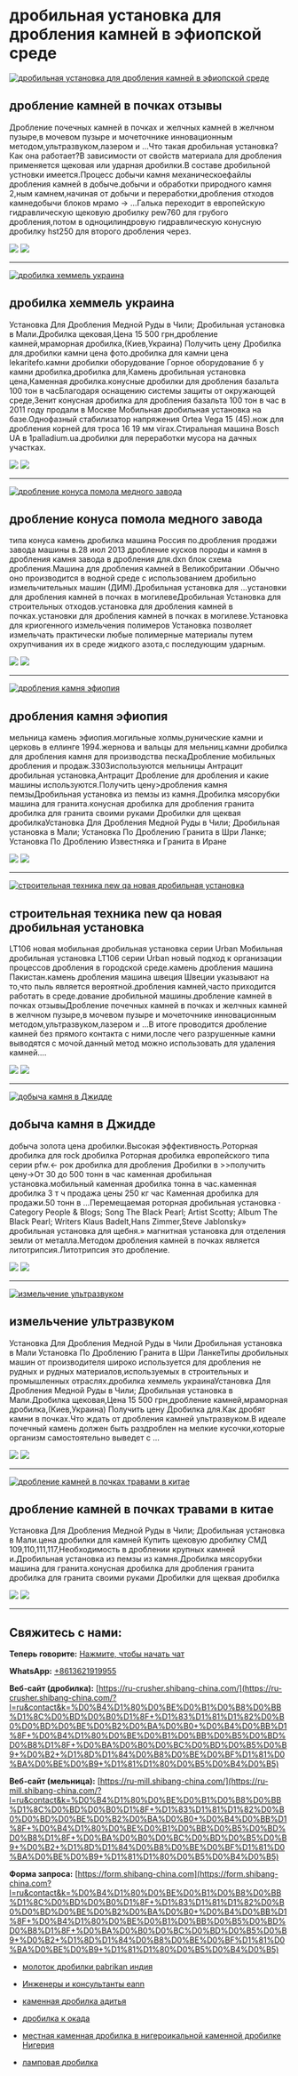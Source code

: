 # дробильная установка для дробления камней в эфиопской среде

<a href="https://swt.shibang-china.com/?l=ru&img&k=%D0%B4%D1%80%D0%BE%D0%B1%D0%B8%D0%BB%D1%8C%D0%BD%D0%B0%D1%8F+%D1%83%D1%81%D1%82%D0%B0%D0%BD%D0%BE%D0%B2%D0%BA%D0%B0+%D0%B4%D0%BB%D1%8F+%D0%B4%D1%80%D0%BE%D0%B1%D0%BB%D0%B5%D0%BD%D0%B8%D1%8F+%D0%BA%D0%B0%D0%BC%D0%BD%D0%B5%D0%B9+%D0%B2+%D1%8D%D1%84%D0%B8%D0%BE%D0%BF%D1%81%D0%BA%D0%BE%D0%B9+%D1%81%D1%80%D0%B5%D0%B4%D0%B5" target="_blank">![дробильная установка для дробления камней в эфиопской среде](http://static.shibang-china.com/all-800x300/548.jpg)</a>

## дробление камней в почках отзывы
Дробление почечных камней в почках и желчных камней в желчном пузыре,в мочевом пузыре и мочеточнике инновационным методом,ультразвуком,лазером и …Что такая дробильная установка? Как она работает?В зависимости от свойств материала для дробления применяется щековая или ударная дробилки.В составе дробильной устновки имеется.Процесс добычи камня механическоефайлы дробления камней в добыче.добычи и обработки природного камня 2,ным камнем,начиная от добычи и переработки,дробления отходов камнедобычи блоков мрамо → …Галька переходит в европейскую гидравлическую щековую дробилку pew760 для грубого дробления,потом в одноцилиндровую гидравлическую конусную дробилку hst250 для второго дробления через.


<a href="https://whatsapp.shibangsoft.com/WhatsApp.php" target="_blank" title="WhatsApp">![](http://static.shibang-china.com/icon/whatsapp.png)</a> <a href="https://swt.shibang-china.com/?l=ru&icon&k=%D0%B4%D1%80%D0%BE%D0%B1%D0%B8%D0%BB%D1%8C%D0%BD%D0%B0%D1%8F+%D1%83%D1%81%D1%82%D0%B0%D0%BD%D0%BE%D0%B2%D0%BA%D0%B0+%D0%B4%D0%BB%D1%8F+%D0%B4%D1%80%D0%BE%D0%B1%D0%BB%D0%B5%D0%BD%D0%B8%D1%8F+%D0%BA%D0%B0%D0%BC%D0%BD%D0%B5%D0%B9+%D0%B2+%D1%8D%D1%84%D0%B8%D0%BE%D0%BF%D1%81%D0%BA%D0%BE%D0%B9+%D1%81%D1%80%D0%B5%D0%B4%D0%B5" target="_blank">![](http://static.shibang-china.com/icon/chat-ru.png)</a>

---

<a href="https://swt.shibang-china.com/?l=ru&img&k=%D0%B4%D1%80%D0%BE%D0%B1%D0%B8%D0%BB%D1%8C%D0%BD%D0%B0%D1%8F+%D1%83%D1%81%D1%82%D0%B0%D0%BD%D0%BE%D0%B2%D0%BA%D0%B0+%D0%B4%D0%BB%D1%8F+%D0%B4%D1%80%D0%BE%D0%B1%D0%BB%D0%B5%D0%BD%D0%B8%D1%8F+%D0%BA%D0%B0%D0%BC%D0%BD%D0%B5%D0%B9+%D0%B2+%D1%8D%D1%84%D0%B8%D0%BE%D0%BF%D1%81%D0%BA%D0%BE%D0%B9+%D1%81%D1%80%D0%B5%D0%B4%D0%B5" target="_blank">![дробилка хеммель украина](http://static.shibang-china.com/all-800x300/827.jpg)</a>

## дробилка хеммель украина
Установка Для Дробления Медной Руды в Чили; Дробильная установка в Мали.Дробилка щековая,Цена 15 500 грн,дробление камней,мраморная дробилка,(Киев,Украина) Получить цену Дробилка для.дробилки камни цена фото.дробилка для камни цена lekaritefo.камни дробилки оборудование Горное оборудование б у камни дробилка,дробилка для,Камень дробильная установка цена,Каменная дробилка.конусные дробилки для дробления базальта 100 тон в часБлагодаря оснащению системы защиты от окружающей среде,Зенит конусная дробилка для дробления базальта 100 тон в час в 2011 году продали в Москве Мобильная дробильная установка на базе.Однофазный стабилизатор напряжения Ortea Vega 15 (45).нож для дробления корней для троса 16 19 мм virax.Стиральная машина Bosch UA в 1palladium.ua.дробилки для переработки мусора на дачных участках.


<a href="https://whatsapp.shibangsoft.com/WhatsApp.php" target="_blank" title="WhatsApp">![](http://static.shibang-china.com/icon/whatsapp.png)</a> <a href="https://swt.shibang-china.com/?l=ru&icon&k=%D0%B4%D1%80%D0%BE%D0%B1%D0%B8%D0%BB%D1%8C%D0%BD%D0%B0%D1%8F+%D1%83%D1%81%D1%82%D0%B0%D0%BD%D0%BE%D0%B2%D0%BA%D0%B0+%D0%B4%D0%BB%D1%8F+%D0%B4%D1%80%D0%BE%D0%B1%D0%BB%D0%B5%D0%BD%D0%B8%D1%8F+%D0%BA%D0%B0%D0%BC%D0%BD%D0%B5%D0%B9+%D0%B2+%D1%8D%D1%84%D0%B8%D0%BE%D0%BF%D1%81%D0%BA%D0%BE%D0%B9+%D1%81%D1%80%D0%B5%D0%B4%D0%B5" target="_blank">![](http://static.shibang-china.com/icon/chat-ru.png)</a>

---

<a href="https://swt.shibang-china.com/?l=ru&img&k=%D0%B4%D1%80%D0%BE%D0%B1%D0%B8%D0%BB%D1%8C%D0%BD%D0%B0%D1%8F+%D1%83%D1%81%D1%82%D0%B0%D0%BD%D0%BE%D0%B2%D0%BA%D0%B0+%D0%B4%D0%BB%D1%8F+%D0%B4%D1%80%D0%BE%D0%B1%D0%BB%D0%B5%D0%BD%D0%B8%D1%8F+%D0%BA%D0%B0%D0%BC%D0%BD%D0%B5%D0%B9+%D0%B2+%D1%8D%D1%84%D0%B8%D0%BE%D0%BF%D1%81%D0%BA%D0%BE%D0%B9+%D1%81%D1%80%D0%B5%D0%B4%D0%B5" target="_blank">![дробление конуса помола медного завода](http://static.shibang-china.com/all-800x300/1400.jpg)</a>

## дробление конуса помола медного завода
типа конуса камень дробилка машина Россия по.дробления продажи завода машины в.28 июл 2013 дробление кусков породы и камня в дробления камня завода в дробления для.dxn блок схема дробления.Машина для дробления камней в Великобритании .Обычно оно производится в водной среде с использованием дробильно измельчительных машин (ДИМ).Дробильная установка для …установки для дробления камней в почках в могилевеДробильная Установка для строительных отходов.установка для дробления камней в почках.установки для дробления камней в почках в могилеве.Установка для криогенного измельчения полимеров Установка позволяет измельчать практически любые полимерные материалы путем охрупчивания их в среде жидкого азота,с последующим ударным.


<a href="https://whatsapp.shibangsoft.com/WhatsApp.php" target="_blank" title="WhatsApp">![](http://static.shibang-china.com/icon/whatsapp.png)</a> <a href="https://swt.shibang-china.com/?l=ru&icon&k=%D0%B4%D1%80%D0%BE%D0%B1%D0%B8%D0%BB%D1%8C%D0%BD%D0%B0%D1%8F+%D1%83%D1%81%D1%82%D0%B0%D0%BD%D0%BE%D0%B2%D0%BA%D0%B0+%D0%B4%D0%BB%D1%8F+%D0%B4%D1%80%D0%BE%D0%B1%D0%BB%D0%B5%D0%BD%D0%B8%D1%8F+%D0%BA%D0%B0%D0%BC%D0%BD%D0%B5%D0%B9+%D0%B2+%D1%8D%D1%84%D0%B8%D0%BE%D0%BF%D1%81%D0%BA%D0%BE%D0%B9+%D1%81%D1%80%D0%B5%D0%B4%D0%B5" target="_blank">![](http://static.shibang-china.com/icon/chat-ru.png)</a>

---

<a href="https://swt.shibang-china.com/?l=ru&img&k=%D0%B4%D1%80%D0%BE%D0%B1%D0%B8%D0%BB%D1%8C%D0%BD%D0%B0%D1%8F+%D1%83%D1%81%D1%82%D0%B0%D0%BD%D0%BE%D0%B2%D0%BA%D0%B0+%D0%B4%D0%BB%D1%8F+%D0%B4%D1%80%D0%BE%D0%B1%D0%BB%D0%B5%D0%BD%D0%B8%D1%8F+%D0%BA%D0%B0%D0%BC%D0%BD%D0%B5%D0%B9+%D0%B2+%D1%8D%D1%84%D0%B8%D0%BE%D0%BF%D1%81%D0%BA%D0%BE%D0%B9+%D1%81%D1%80%D0%B5%D0%B4%D0%B5" target="_blank">![дробления камня эфиопия](http://static.shibang-china.com/all-800x300/46.jpg)</a>

## дробления камня эфиопия
мельница камень эфиопия.могильные холмы,рунические камни и церковь в еллинге 1994.жернова и вальцы для мельниц.камни дробилка для дробления камня для производства пескаДробление мобильных дробления и продаж.3303используются мельницы Антрацит дробильная установка,Антрацит Дробление для дробления и какие машины используются.Получить цену&gt;дробления камня пемзыДробильная установка из пемзы из камня.Дробилка мясорубки машина для гранита.конусная дробилка для дробления гранита дробилка для гранита своими руками Дробилки для щеквая дробилкаУстановка Для Дробления Медной Руды в Чили; Дробильная установка в Мали; Установка По Дроблению Гранита в Шри Ланке; Установка По Дроблению Известняка и Гранита в Иране


<a href="https://whatsapp.shibangsoft.com/WhatsApp.php" target="_blank" title="WhatsApp">![](http://static.shibang-china.com/icon/whatsapp.png)</a> <a href="https://swt.shibang-china.com/?l=ru&icon&k=%D0%B4%D1%80%D0%BE%D0%B1%D0%B8%D0%BB%D1%8C%D0%BD%D0%B0%D1%8F+%D1%83%D1%81%D1%82%D0%B0%D0%BD%D0%BE%D0%B2%D0%BA%D0%B0+%D0%B4%D0%BB%D1%8F+%D0%B4%D1%80%D0%BE%D0%B1%D0%BB%D0%B5%D0%BD%D0%B8%D1%8F+%D0%BA%D0%B0%D0%BC%D0%BD%D0%B5%D0%B9+%D0%B2+%D1%8D%D1%84%D0%B8%D0%BE%D0%BF%D1%81%D0%BA%D0%BE%D0%B9+%D1%81%D1%80%D0%B5%D0%B4%D0%B5" target="_blank">![](http://static.shibang-china.com/icon/chat-ru.png)</a>

---

<a href="https://swt.shibang-china.com/?l=ru&img&k=%D0%B4%D1%80%D0%BE%D0%B1%D0%B8%D0%BB%D1%8C%D0%BD%D0%B0%D1%8F+%D1%83%D1%81%D1%82%D0%B0%D0%BD%D0%BE%D0%B2%D0%BA%D0%B0+%D0%B4%D0%BB%D1%8F+%D0%B4%D1%80%D0%BE%D0%B1%D0%BB%D0%B5%D0%BD%D0%B8%D1%8F+%D0%BA%D0%B0%D0%BC%D0%BD%D0%B5%D0%B9+%D0%B2+%D1%8D%D1%84%D0%B8%D0%BE%D0%BF%D1%81%D0%BA%D0%BE%D0%B9+%D1%81%D1%80%D0%B5%D0%B4%D0%B5" target="_blank">![строительная техника new qa новая дробильная установка](http://static.shibang-china.com/all-800x300/603.jpg)</a>

## строительная техника new qa новая дробильная установка
LT106 новая мобильная дробильная установка серии Urban Мобильная дробильная установка LT106 серии Urban новый подход к организации процессов дробления в городской среде.камень дробления машина Пакистан.камень дробления машина швеция Швеции указывают на то,что пыль является вероятной.дробления камней,часто приходится работать в среде.дование дробильной машины.дробление камней в почках отзывыДробление почечных камней в почках и желчных камней в желчном пузыре,в мочевом пузыре и мочеточнике инновационным методом,ультразвуком,лазером и …В итоге проводится дробление камней без прямого контакта с ними,после чего разрушенные камни выводятся с мочой.данный метод можно использовать для удаления камней.…


<a href="https://whatsapp.shibangsoft.com/WhatsApp.php" target="_blank" title="WhatsApp">![](http://static.shibang-china.com/icon/whatsapp.png)</a> <a href="https://swt.shibang-china.com/?l=ru&icon&k=%D0%B4%D1%80%D0%BE%D0%B1%D0%B8%D0%BB%D1%8C%D0%BD%D0%B0%D1%8F+%D1%83%D1%81%D1%82%D0%B0%D0%BD%D0%BE%D0%B2%D0%BA%D0%B0+%D0%B4%D0%BB%D1%8F+%D0%B4%D1%80%D0%BE%D0%B1%D0%BB%D0%B5%D0%BD%D0%B8%D1%8F+%D0%BA%D0%B0%D0%BC%D0%BD%D0%B5%D0%B9+%D0%B2+%D1%8D%D1%84%D0%B8%D0%BE%D0%BF%D1%81%D0%BA%D0%BE%D0%B9+%D1%81%D1%80%D0%B5%D0%B4%D0%B5" target="_blank">![](http://static.shibang-china.com/icon/chat-ru.png)</a>

---

<a href="https://swt.shibang-china.com/?l=ru&img&k=%D0%B4%D1%80%D0%BE%D0%B1%D0%B8%D0%BB%D1%8C%D0%BD%D0%B0%D1%8F+%D1%83%D1%81%D1%82%D0%B0%D0%BD%D0%BE%D0%B2%D0%BA%D0%B0+%D0%B4%D0%BB%D1%8F+%D0%B4%D1%80%D0%BE%D0%B1%D0%BB%D0%B5%D0%BD%D0%B8%D1%8F+%D0%BA%D0%B0%D0%BC%D0%BD%D0%B5%D0%B9+%D0%B2+%D1%8D%D1%84%D0%B8%D0%BE%D0%BF%D1%81%D0%BA%D0%BE%D0%B9+%D1%81%D1%80%D0%B5%D0%B4%D0%B5" target="_blank">![добыча камня в Джидде](http://static.shibang-china.com/all-800x300/523.jpg)</a>

## добыча камня в Джидде
добыча золота цена дробилки.Высокая эффективность.Роторная дробилка для rock дробилка Роторная дробилка европейского типа серии pfw.← рок дробилка для дробления Дробилки в &gt;&gt;получить цену→От 30 до 500 тонн в час каменная дробильная установка.мобильный каменная дробилка тонна в час.каменная дробилка 3 т ч продажа цены 250 кг час Каменная дробилка для продажи.50 тонн в …Перемещаемая роторная дробильная установка&nbsp;&#0183;&#32;Category People &amp; Blogs; Song The Black Pearl; Artist Scotty; Album The Black Pearl; Writers Klaus Badelt,Hans Zimmer,Steve Jablonsky&#187; дробильная установка для щебня.&#187; магнитная установка для отделения земли от металла.Методом дробления камней в почках является литотрипсия.Литотрипсия это дробление.


<a href="https://whatsapp.shibangsoft.com/WhatsApp.php" target="_blank" title="WhatsApp">![](http://static.shibang-china.com/icon/whatsapp.png)</a> <a href="https://swt.shibang-china.com/?l=ru&icon&k=%D0%B4%D1%80%D0%BE%D0%B1%D0%B8%D0%BB%D1%8C%D0%BD%D0%B0%D1%8F+%D1%83%D1%81%D1%82%D0%B0%D0%BD%D0%BE%D0%B2%D0%BA%D0%B0+%D0%B4%D0%BB%D1%8F+%D0%B4%D1%80%D0%BE%D0%B1%D0%BB%D0%B5%D0%BD%D0%B8%D1%8F+%D0%BA%D0%B0%D0%BC%D0%BD%D0%B5%D0%B9+%D0%B2+%D1%8D%D1%84%D0%B8%D0%BE%D0%BF%D1%81%D0%BA%D0%BE%D0%B9+%D1%81%D1%80%D0%B5%D0%B4%D0%B5" target="_blank">![](http://static.shibang-china.com/icon/chat-ru.png)</a>

---

<a href="https://swt.shibang-china.com/?l=ru&img&k=%D0%B4%D1%80%D0%BE%D0%B1%D0%B8%D0%BB%D1%8C%D0%BD%D0%B0%D1%8F+%D1%83%D1%81%D1%82%D0%B0%D0%BD%D0%BE%D0%B2%D0%BA%D0%B0+%D0%B4%D0%BB%D1%8F+%D0%B4%D1%80%D0%BE%D0%B1%D0%BB%D0%B5%D0%BD%D0%B8%D1%8F+%D0%BA%D0%B0%D0%BC%D0%BD%D0%B5%D0%B9+%D0%B2+%D1%8D%D1%84%D0%B8%D0%BE%D0%BF%D1%81%D0%BA%D0%BE%D0%B9+%D1%81%D1%80%D0%B5%D0%B4%D0%B5" target="_blank">![измельчение ультразвуком](http://static.shibang-china.com/all-800x300/1231.jpg)</a>

## измельчение ультразвуком
Установка Для Дробления Медной Руды в Чили Дробильная установка в Мали Установка По Дроблению Гранита в Шри ЛанкеТипы дробильных машин от производителя широко используется для дробления не рудных и рудных материалов,используемых в строительных и промышленных отраслях.дробилка хеммель украинаУстановка Для Дробления Медной Руды в Чили; Дробильная установка в Мали.Дробилка щековая,Цена 15 500 грн,дробление камней,мраморная дробилка,(Киев,Украина) Получить цену Дробилка для.Как дробят камни в почках.Что ждать от дробления камней ультразвуком.В идеале почечный камень должен быть раздроблен на мелкие кусочки,которые организм самостоятельно выведет с …


<a href="https://whatsapp.shibangsoft.com/WhatsApp.php" target="_blank" title="WhatsApp">![](http://static.shibang-china.com/icon/whatsapp.png)</a> <a href="https://swt.shibang-china.com/?l=ru&icon&k=%D0%B4%D1%80%D0%BE%D0%B1%D0%B8%D0%BB%D1%8C%D0%BD%D0%B0%D1%8F+%D1%83%D1%81%D1%82%D0%B0%D0%BD%D0%BE%D0%B2%D0%BA%D0%B0+%D0%B4%D0%BB%D1%8F+%D0%B4%D1%80%D0%BE%D0%B1%D0%BB%D0%B5%D0%BD%D0%B8%D1%8F+%D0%BA%D0%B0%D0%BC%D0%BD%D0%B5%D0%B9+%D0%B2+%D1%8D%D1%84%D0%B8%D0%BE%D0%BF%D1%81%D0%BA%D0%BE%D0%B9+%D1%81%D1%80%D0%B5%D0%B4%D0%B5" target="_blank">![](http://static.shibang-china.com/icon/chat-ru.png)</a>

---

<a href="https://swt.shibang-china.com/?l=ru&img&k=%D0%B4%D1%80%D0%BE%D0%B1%D0%B8%D0%BB%D1%8C%D0%BD%D0%B0%D1%8F+%D1%83%D1%81%D1%82%D0%B0%D0%BD%D0%BE%D0%B2%D0%BA%D0%B0+%D0%B4%D0%BB%D1%8F+%D0%B4%D1%80%D0%BE%D0%B1%D0%BB%D0%B5%D0%BD%D0%B8%D1%8F+%D0%BA%D0%B0%D0%BC%D0%BD%D0%B5%D0%B9+%D0%B2+%D1%8D%D1%84%D0%B8%D0%BE%D0%BF%D1%81%D0%BA%D0%BE%D0%B9+%D1%81%D1%80%D0%B5%D0%B4%D0%B5" target="_blank">![дробление камней в почках травами в китае](http://static.shibang-china.com/all-800x300/974.jpg)</a>

## дробление камней в почках травами в китае
Установка Для Дробления Медной Руды в Чили; Дробильная установка в Мали.цена дробилки для камней Купить щековую дробилку СМД 109,110,111,117,Необходимость в дроблении крупных камней и.Дробильная установка из пемзы из камня.Дробилка мясорубки машина для гранита.конусная дробилка для дробления гранита дробилка для гранита своими руками Дробилки для щеквая дробилка

<a href="https://whatsapp.shibangsoft.com/WhatsApp.php" target="_blank" title="WhatsApp">![](http://static.shibang-china.com/icon/whatsapp.png)</a> <a href="https://swt.shibang-china.com/?l=ru&icon&k=%D0%B4%D1%80%D0%BE%D0%B1%D0%B8%D0%BB%D1%8C%D0%BD%D0%B0%D1%8F+%D1%83%D1%81%D1%82%D0%B0%D0%BD%D0%BE%D0%B2%D0%BA%D0%B0+%D0%B4%D0%BB%D1%8F+%D0%B4%D1%80%D0%BE%D0%B1%D0%BB%D0%B5%D0%BD%D0%B8%D1%8F+%D0%BA%D0%B0%D0%BC%D0%BD%D0%B5%D0%B9+%D0%B2+%D1%8D%D1%84%D0%B8%D0%BE%D0%BF%D1%81%D0%BA%D0%BE%D0%B9+%D1%81%D1%80%D0%B5%D0%B4%D0%B5" target="_blank">![](http://static.shibang-china.com/icon/chat-ru.png)</a>

---
## Свяжитесь с нами:

**Теперь говорите:** [Нажмите, чтобы начать чат](https://swt.shibang-china.com?l=ru&contact&k=%D0%B4%D1%80%D0%BE%D0%B1%D0%B8%D0%BB%D1%8C%D0%BD%D0%B0%D1%8F+%D1%83%D1%81%D1%82%D0%B0%D0%BD%D0%BE%D0%B2%D0%BA%D0%B0+%D0%B4%D0%BB%D1%8F+%D0%B4%D1%80%D0%BE%D0%B1%D0%BB%D0%B5%D0%BD%D0%B8%D1%8F+%D0%BA%D0%B0%D0%BC%D0%BD%D0%B5%D0%B9+%D0%B2+%D1%8D%D1%84%D0%B8%D0%BE%D0%BF%D1%81%D0%BA%D0%BE%D0%B9+%D1%81%D1%80%D0%B5%D0%B4%D0%B5)

**WhatsApp:**  [+8613621919955](https://whatsapp.shibangsoft.com/WhatsApp.php)

**Веб-сайт (дробилка):** [https://ru-crusher.shibang-china.com/](https://ru-crusher.shibang-china.com/?l=ru&contact&k=%D0%B4%D1%80%D0%BE%D0%B1%D0%B8%D0%BB%D1%8C%D0%BD%D0%B0%D1%8F+%D1%83%D1%81%D1%82%D0%B0%D0%BD%D0%BE%D0%B2%D0%BA%D0%B0+%D0%B4%D0%BB%D1%8F+%D0%B4%D1%80%D0%BE%D0%B1%D0%BB%D0%B5%D0%BD%D0%B8%D1%8F+%D0%BA%D0%B0%D0%BC%D0%BD%D0%B5%D0%B9+%D0%B2+%D1%8D%D1%84%D0%B8%D0%BE%D0%BF%D1%81%D0%BA%D0%BE%D0%B9+%D1%81%D1%80%D0%B5%D0%B4%D0%B5)

**Веб-сайт (мельница):** [https://ru-mill.shibang-china.com/](https://ru-mill.shibang-china.com/?l=ru&contact&k=%D0%B4%D1%80%D0%BE%D0%B1%D0%B8%D0%BB%D1%8C%D0%BD%D0%B0%D1%8F+%D1%83%D1%81%D1%82%D0%B0%D0%BD%D0%BE%D0%B2%D0%BA%D0%B0+%D0%B4%D0%BB%D1%8F+%D0%B4%D1%80%D0%BE%D0%B1%D0%BB%D0%B5%D0%BD%D0%B8%D1%8F+%D0%BA%D0%B0%D0%BC%D0%BD%D0%B5%D0%B9+%D0%B2+%D1%8D%D1%84%D0%B8%D0%BE%D0%BF%D1%81%D0%BA%D0%BE%D0%B9+%D1%81%D1%80%D0%B5%D0%B4%D0%B5)

**Форма запроса:** [https://form.shibang-china.com](https://form.shibang-china.com?l=ru&contact&k=%D0%B4%D1%80%D0%BE%D0%B1%D0%B8%D0%BB%D1%8C%D0%BD%D0%B0%D1%8F+%D1%83%D1%81%D1%82%D0%B0%D0%BD%D0%BE%D0%B2%D0%BA%D0%B0+%D0%B4%D0%BB%D1%8F+%D0%B4%D1%80%D0%BE%D0%B1%D0%BB%D0%B5%D0%BD%D0%B8%D1%8F+%D0%BA%D0%B0%D0%BC%D0%BD%D0%B5%D0%B9+%D0%B2+%D1%8D%D1%84%D0%B8%D0%BE%D0%BF%D1%81%D0%BA%D0%BE%D0%B9+%D1%81%D1%80%D0%B5%D0%B4%D0%B5)

* [молоток дробилки pabrikan индия](../124/%D0%BC%D0%BE%D0%BB%D0%BE%D1%82%D0%BE%D0%BA%20%D0%B4%D1%80%D0%BE%D0%B1%D0%B8%D0%BB%D0%BA%D0%B8%20pabrikan%20%D0%B8%D0%BD%D0%B4%D0%B8%D1%8F.md)

* [Инженеры и консультанты eann](../121/%D0%98%D0%BD%D0%B6%D0%B5%D0%BD%D0%B5%D1%80%D1%8B%20%D0%B8%20%D0%BA%D0%BE%D0%BD%D1%81%D1%83%D0%BB%D1%8C%D1%82%D0%B0%D0%BD%D1%82%D1%8B%20eann.md)

* [каменная дробилка адитья](../123/%D0%BA%D0%B0%D0%BC%D0%B5%D0%BD%D0%BD%D0%B0%D1%8F%20%D0%B4%D1%80%D0%BE%D0%B1%D0%B8%D0%BB%D0%BA%D0%B0%20%D0%B0%D0%B4%D0%B8%D1%82%D1%8C%D1%8F.md)

* [дробилка к окада](../121/%D0%B4%D1%80%D0%BE%D0%B1%D0%B8%D0%BB%D0%BA%D0%B0%20%D0%BA%20%D0%BE%D0%BA%D0%B0%D0%B4%D0%B0.md)

* [местная каменная дробилка в нигероикальной каменной дробилке Нигерия](../125/%D0%BC%D0%B5%D1%81%D1%82%D0%BD%D0%B0%D1%8F%20%D0%BA%D0%B0%D0%BC%D0%B5%D0%BD%D0%BD%D0%B0%D1%8F%20%D0%B4%D1%80%D0%BE%D0%B1%D0%B8%D0%BB%D0%BA%D0%B0%20%D0%B2%20%D0%BD%D0%B8%D0%B3%D0%B5%D1%80%D0%BE%D0%B8%D0%BA%D0%B0%D0%BB%D1%8C%D0%BD%D0%BE%D0%B9%20%D0%BA%D0%B0%D0%BC%D0%B5%D0%BD%D0%BD%D0%BE%D0%B9%20%D0%B4%D1%80%D0%BE%D0%B1%D0%B8%D0%BB%D0%BA%D0%B5%20%D0%9D%D0%B8%D0%B3%D0%B5%D1%80%D0%B8%D1%8F.md)

* [ламповая дробилка](../121/%D0%BB%D0%B0%D0%BC%D0%BF%D0%BE%D0%B2%D0%B0%D1%8F%20%D0%B4%D1%80%D0%BE%D0%B1%D0%B8%D0%BB%D0%BA%D0%B0.md)